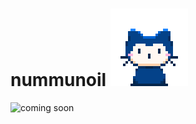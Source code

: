# nummunoil ![hi](./img/mona-whisper.gif?raw=true)

![coming soon](https://github.com/nummunoil/nummunoil/blob/dev/mona-loading-dimmed.gif?raw=true)
